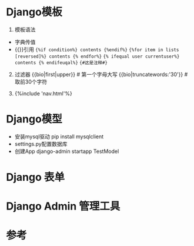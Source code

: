 # Django模板
1. 模板语法
* 字典传值
* {{}}引用
``
{%if condition%}
contents
{%endif%}
``
``
{%for item in lists [reversed]%}
contents
{% endfor%}
``
``
{% ifequal user currentuser%}
contents
{% endifeuqal%}
``
``
{#这是注释#}
``
2. 过滤器
{{bio|first|upper}} # 第一个字母大写
{{bio|truncatewords:'30'}} # 取前30个字符

3. {%include 'nav.html'%}
# Django模型
* 安装mysql驱动
pip install mysqlclient
* settings.py配置数据库
* 创建App
django-admin startapp TestModel
# Django 表单
# Django Admin 管理工具
# 参考
[](http://www.runoob.com/django/django-first-app.html)